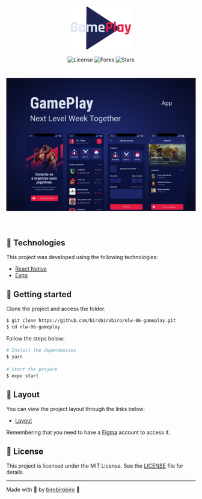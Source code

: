 <p align="center">
  <img alt="gameplay" src=".github/logo.png" width="160px">
</p>

<p align="center">
  <img  src="https://img.shields.io/static/v1?label=license&message=MIT&color=991f36&labelColor=0D133D" alt="License">
  
  <img src="https://img.shields.io/github/forks/birobirobiro/nlw-06-gameplay?label=forks&message=MIT&color=991f36&labelColor=0D133D" alt="Forks">     

  <img src="https://img.shields.io/github/stars/birobirobiro/nlw-06-gameplay?label=stars&message=MIT&color=991f36&labelColor=0D133D" alt="Stars">
</p>

<h1 align="center">
    <img alt="gameplay" title="Gameplay" src=".github/cover.png" />
</h1>

<br>

## 🧪 Technologies

This project was developed using the following technologies:
 
- [React Native](https://reactnative.dev/)
- [Expo](https://expo.io/)

## 🚀 Getting started

Clone the project and access the folder.

```bash
$ git clone https://github.com/birobirobiro/nlw-06-gameplay.git
$ cd nlw-06-gameplay
```

Follow the steps below:
```bash
# Install the dependencies
$ yarn

# Start the project
$ expo start
```

## 🔖 Layout

You can view the project layout through the links below:

- [Layout](https://www.figma.com/file/0kv33XYjvOgvKGKHBaiR07/GamePlay-NLW-Together/duplicate) 

Remembering that you need to have a [Figma](http://figma.com/) account to access it.

## 📝 License

This project is licensed under the MIT License. See the [LICENSE](LICENSE.md) file for details.

---

Made with 💜 by [birobirobiro](https://www.birobirobiro.dev) 👋
